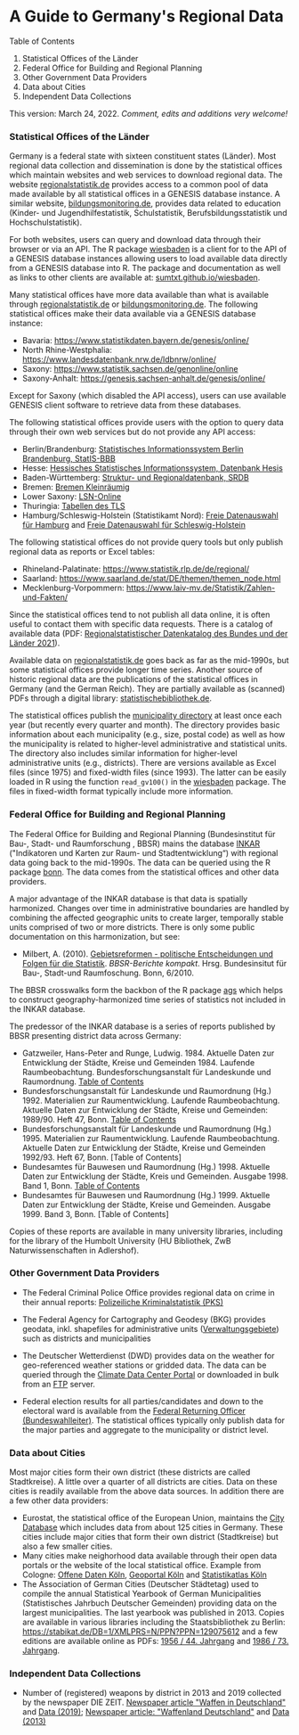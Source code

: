 # A Guide to Germany's Regional Data

Table of Contents 

1. Statistical Offices of the Länder
2. Federal Office for Building and Regional Planning
3. Other Government Data Providers
4. Data about Cities 
5. Independent Data Collections 



This version: March 24, 2022. _Comment, edits and additions very welcome!_



### Statistical Offices of the Länder

Germany is a federal state with sixteen constituent states (Länder). Most regional data collection and dissemination is done by the statistical offices which maintain websites and web services to download regional data. The website [regionalstatistik.de](https://www.regionalstatistik.de/genesis/online/) provides access to a common pool of data made available by all statistical offices in a GENESIS database instance. A similar website, [bildungsmonitoring.de](https://www.bildungsmonitoring.de/bildung/online/), provides data related to education (Kinder- und Jugendhilfestatistik, Schulstatistik, Berufsbildungsstatistik und Hochschulstatistik). 

For both websites, users can query and download data through their browser or via an API. The R package [wiesbaden](https://sumtxt.github.io/wiesbaden/) is a client for to the API of a GENESIS database instances allowing users to load available data directly from a GENESIS database into R. The package and documentation as well as links to other clients are available at: [sumtxt.github.io/wiesbaden](https://sumtxt.github.io/wiesbaden/).

Many statistical offices have more data available than what is available through [regionalstatistik.de](https://www.regionalstatistik.de/genesis/online/) or [bildungsmonitoring.de](https://www.bildungsmonitoring.de/bildung/online/). The following statistical offices make their data available via a GENESIS database instance: 

* Bavaria: https://www.statistikdaten.bayern.de/genesis/online/ 
* North Rhine-Westphalia: https://www.landesdatenbank.nrw.de/ldbnrw/online/
* Saxony: https://www.statistik.sachsen.de/genonline/online
* Saxony-Anhalt: https://genesis.sachsen-anhalt.de/genesis/online/

Except for Saxony (which disabled the API access), users can use available GENESIS client software to retrieve data from these databases. 

The following statistical offices provide users with the option to query data through their own web services but do not provide any API access: 

* Berlin/Brandenburg: [Statistisches Informationssystem Berlin Brandenburg, StatIS-BBB](https://statis.statistik-berlin-brandenburg.de/webapi/) 
* Hesse: [Hessisches Statistisches Informationssystem, Datenbank Hesis](https://statistik.hessen.de/hesis)
* Baden-Württemberg: [Struktur- und Regionaldatenbank, SRDB](https://www.statistik-bw.de/SRDB/?E=GS) 
* Bremen: [Bremen Kleinräumig](https://www.statistik-bremen.de/soev/statwizard_step1.cfm) 
* Lower Saxony: [LSN-Online](https://www1.nls.niedersachsen.de/statistik/default.asp)
* Thuringia: [Tabellen des TLS](https://statistik.thueringen.de/datenbank/default2.asp) 
* Hamburg/Schleswig-Holstein (Statistikamt Nord): [Freie Datenauswahl für Hamburg](https://region.statistik-nord.de/compare/selection/2) and [Freie Datenauswahl für Schleswig-Holstein](https://region.statistik-nord.de/compare/selection/1)

The following statistical offices do not provide query tools but only publish regional data as reports or Excel tables: 

* Rhineland-Palatinate: https://www.statistik.rlp.de/de/regional/
* Saarland: https://www.saarland.de/stat/DE/themen/themen_node.html
* Mecklenburg-Vorpommern: https://www.laiv-mv.de/Statistik/Zahlen-und-Fakten/

Since the statistical offices tend to not publish all data online, it is often useful to contact them with specific data requests. There is a catalog of available data (PDF: [Regionalstatistischer Datenkatalog des Bundes und der Länder 2021](https://www.destatis.de/DE/Themen/Laender-Regionen/Regionales/Publikationen/Downloads/regiostatkatalog-2021.pdf?__blob=publicationFile)).

Available data on [regionalstatistik.de](https://www.regionalstatistik.de/genesis/online/) goes back as far as the mid-1990s, but some statistical offices provide longer time series. Another source of historic regional data are the publications of the statistical offices in Germany (and the German Reich). They are partially available as (scanned) PDFs through a digital library: [statistischebibliothek.de](https://www.statistischebibliothek.de/).

The statistical offices publish the [municipality directory](https://www.destatis.de/DE/Themen/Laender-Regionen/Regionales/Gemeindeverzeichnis/_inhalt.html) at least once each year (but recently every quarter and month). The directory provides basic information about each municipality (e.g., size, postal code) as well as how the municipality is related to higher-level administrative and statistical units. The directory also includes similar information for higher-level administrative units (e.g., districts). There are versions available as Excel files (since 1975) and fixed-width files (since 1993). The latter can be easily loaded in R using the function `read_gv100()` in the [wiesbaden](https://sumtxt.github.io/wiesbaden/) package.  The files in fixed-width format typically include more information. 



### Federal Office for Building and Regional Planning

The Federal Office for Building and Regional Planning (Bundesinstitut für Bau-, Stadt- und Raumforschung , BBSR) mains the database [INKAR](https://www.inkar.de/) ("Indikatoren und Karten zur Raum- und Stadtentwicklung“) with regional data going back to the mid-1990s. The data can be queried using the R package [bonn](https://github.com/sumtxt/bonn). The data comes from the statistical offices and other data providers. 

A major advantage of the INKAR database is that data is spatially harmonized. Changes over time in administrative boundaries are handled by combining the affected geographic units to create larger, temporally stable units comprised of two or more districts. There is only some public documentation on this harmonization, but see: 

* Milbert, A. (2010). [Gebietsreformen - politische Entscheidungen und Folgen für die Statistik](https://www.bbsr.bund.de/BBSR/DE/veroeffentlichungen/berichte-kompakt/2010/DL_6_2010.pdf?__blob=publicationFile&v=2). *BBSR-Berichte kompakt*. Hrsg. Bundesinsitut für Bau-, Stadt-und Raumfoschung. Bonn, 6/2010. 

The BBSR crosswalks form the backbon of the R package [ags](https://sumtxt.github.io/ags/) which helps to construct geography-harmonized time series of statistics not included in the INKAR database. 

The predessor of the INKAR database is a series of reports published by BBSR presenting district data across Germany: 

* Gatzweiler, Hans-Peter and Runge, Ludwig. 1984. Aktuelle Daten zur Entwicklung der Städte, Kreise und Gemeinden 1984. Laufende Raumbeobachtung. Bundesforschungsanstalt für Landeskunde und Raumordnung. [Table of Contents](./files/TOC/Aktuelle_Daten_zur_Entwicklung_der_Städte_Kreise_und_Gemeinden_1984.pdf)
* Bundesforschungsanstalt für Landeskunde und Raumordnung (Hg.) 1992. Materialien zur Raumentwicklung. Laufende Raumbeobachtung. Aktuelle Daten zur Entwicklung der Städte, Kreise und Gemeinden: 1989/90. Heft 47, Bonn. [Table of Contents](./files/TOC/Aktuelle_Daten_zur_Entwicklung_der_Städte_Kreise_und_Gemeinden_1989-90.pdf)
* Bundesforschungsanstalt für Landeskunde und Raumordnung (Hg.) 1995. Materialien zur Raumentwicklung. Laufende Raumbeobachtung. Aktuelle Daten zur Entwicklung der Städte, Kreise und Gemeinden 1992/93. Heft 67, Bonn. [Table of Contents]
* Bundesamtes für Bauwesen und Raumordnung (Hg.) 1998. Aktuelle Daten zur Entwicklung der Städte, Kreis und Gemeinden. Ausgabe 1998. Band 1, Bonn. [Table of Contents](./files/TOC/Aktuelle_Daten_zur_Entwicklung_der_Städte_Kreise_und_Gemeinden_Ausgabe_1998.pdf)
* Bundesamtes für Bauwesen und Raumordnung (Hg.) 1999.  Aktuelle Daten zur Entwicklung der Städte, Kreise und Gemeinden. Ausgabe 1999. Band 3, Bonn. [Table of Contents]

Copies of these reports are available in many university libraries, including for the library of the Humbolt University (HU Bibliothek, ZwB Naturwissenschaften in Adlershof). 

 


### Other Government Data Providers 

* The Federal Criminal Police Office provides regional data on crime in their annual reports: [Polizeiliche Kriminalstatistik (PKS)](https://www.bka.de/DE/AktuelleInformationen/StatistikenLagebilder/PolizeilicheKriminalstatistik/pks_node.html)

* The Federal Agency for Cartography and Geodesy (BKG) provides geodata, inkl. shapefiles for administrative units ([Verwaltungsgebiete](https://gdz.bkg.bund.de/index.php/default/digitale-geodaten/verwaltungsgebiete.html)) such as districts and municipalities

* The Deutscher Wetterdienst (DWD) provides data on the weather for geo-referenced weather stations or gridded data. The data can be queried through the [Climate Data Center Portal](https://cdc.dwd.de/portal/) or downloaded in bulk from an [FTP](https://opendata.dwd.de/climate_environment/CDC/) server. 

* Federal election results for all parties/candidates and down to the electoral ward is available from the [Federal Returning Officer (Bundeswahlleiter)](https://www.bundeswahlleiter.de/). The statistical offices typically only publish data for the major parties and aggregate to the municipality or district level. 

  

### Data about Cities 

Most major cities form their own district (these districts are called Stadtkreise). A little over a quarter of all districts are cities. Data on these cities is readily available from the above data sources. In addition there are a few other data providers: 

- Eurostat, the statistical office of the European Union, maintains the [City Database](https://ec.europa.eu/eurostat/web/cities/data/database) which includes data from about 125 cities in Germany. These cities include major cities that form their own district (Stadtkreise) but also a few smaller cities. 
- Many cities make neighorhood data available through their open data portals or the website of the local statistical office. Example from Cologne: [Offene Daten Köln](https://www.offenedaten-koeln.de/), [Geoportal Köln](https://www.stadt-koeln.de/politik-und-verwaltung/geoportal/) and [Statistikatlas Köln](https://www.stadt-koeln.de/politik-und-verwaltung/statistik/statistikatlas-koeln) 
- The Association of German Cities (Deutscher Städtetag) used to compile the annual Statistical Yearbook of German Municipalities (Statistisches Jahrbuch Deutscher Gemeinden) providing data on the largest municipalities. The last yearbook was published in 2013. Copies are available in various libraries including the Staatsbibliothek zu Berlin: https://stabikat.de/DB=1/XMLPRS=N/PPN?PPN=129075612 and a few editions are available online as PDFs: [1956 / 44. Jahrgang](https://archive.org/details/statistischesja00stgoog/page/n7) and [1986 / 73. Jahrgang](https://archive.org/details/statistischesja02stgoog/page/n8). 



### Independent Data Collections 

- Number of (registered) weapons by district in 2013 and 2019 collected by the newspaper DIE ZEIT. [Newspaper article "Waffen in Deutschland"](https://www.zeit.de/news/2021-02/23/private-schusswaffen-in-deutschland-am-wenigsten-in-berlin) and [Data (2019)](https://docs.google.com/spreadsheets/d/1wmiZJ8Akc9nUC8x6QL_AX0PnEYcPAjtMh9sFsyL3Fxs/edit#gid=0); [Newspaper article: "Waffenland Deutschland"](https://www.zeit.de/2014/04/waffen-deutschland) and [Data (2013)](https://www.zeit.de/gesellschaft/waffen/assets/krs-schusswaffen.csv)


